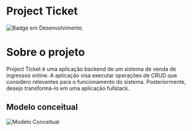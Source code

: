 # Project Ticket

![Badge em Desenvolvimento](https://img.shields.io/badge/STATUS-EM_DESENVOLVIMENTO-green)

# Sobre o projeto

Project Ticket é uma aplicação backend de um sistema de venda de ingressos online. A aplicação visa executar operações de CRUD que considero relevantes para o funcionamento do sistema. Posteriormente, desejo transformá-lo em uma aplicação fullstack.

## Modelo conceitual
![Modelo Conceitual]()
